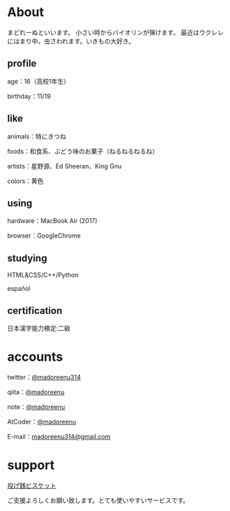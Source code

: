 # About

まどれーぬといいます。
小さい時からバイオリンが弾けます。 最近はウクレレにはまり中。虫さわれます。いきもの大好き。

## profile
age：16（高校1年生）

birthday：11/19

## like
animals：特にきつね

foods：和食系、ぶどう味のお菓子（ねるねるねるね）

artists：星野源、Ed Sheeran、King Gnu

colors：黄色

## using
hardware：MacBook Air (2017)

browser：GoogleChrome

## studying
HTML&CSS/C++/Python

español

## certification
日本漢字能力検定:二級

# accounts
twitter：[@madoreenu314](https://twitter.com/madoreenu314)

qiita：[@madoreenu](https://qiita.com/madoreenu)

note：[@madoreenu](https://note.mu/madoreenu)

AtCoder：[@madoreenu](https://atcoder/users/madoreenu)

E-mail：madoreenu314@gmail.com

# support
[投げ銭ビスケット](https://bis-cuit.jp/madoreenu314)

ご支援よろしくお願い致します。とても使いやすいサービスです。
